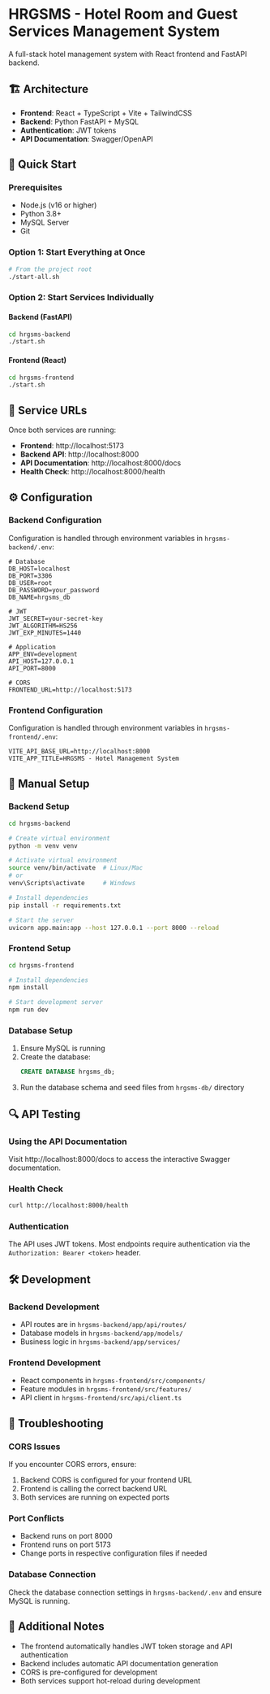 # HRGSMS - Hotel Room and Guest Services Management System

A full-stack hotel management system with React frontend and FastAPI backend.

## 🏗️ Architecture

- **Frontend**: React + TypeScript + Vite + TailwindCSS
- **Backend**: Python FastAPI + MySQL
- **Authentication**: JWT tokens
- **API Documentation**: Swagger/OpenAPI

## 🚀 Quick Start

### Prerequisites
- Node.js (v16 or higher)
- Python 3.8+
- MySQL Server
- Git

### Option 1: Start Everything at Once
```bash
# From the project root
./start-all.sh
```

### Option 2: Start Services Individually

#### Backend (FastAPI)
```bash
cd hrgsms-backend
./start.sh
```

#### Frontend (React)
```bash
cd hrgsms-frontend
./start.sh
```

## 🔗 Service URLs

Once both services are running:

- **Frontend**: http://localhost:5173
- **Backend API**: http://localhost:8000
- **API Documentation**: http://localhost:8000/docs
- **Health Check**: http://localhost:8000/health

## ⚙️ Configuration

### Backend Configuration
Configuration is handled through environment variables in `hrgsms-backend/.env`:

```env
# Database
DB_HOST=localhost
DB_PORT=3306
DB_USER=root
DB_PASSWORD=your_password
DB_NAME=hrgsms_db

# JWT
JWT_SECRET=your-secret-key
JWT_ALGORITHM=HS256
JWT_EXP_MINUTES=1440

# Application
APP_ENV=development
API_HOST=127.0.0.1
API_PORT=8000

# CORS
FRONTEND_URL=http://localhost:5173
```

### Frontend Configuration
Configuration is handled through environment variables in `hrgsms-frontend/.env`:

```env
VITE_API_BASE_URL=http://localhost:8000
VITE_APP_TITLE=HRGSMS - Hotel Management System
```

## 🔧 Manual Setup

### Backend Setup
```bash
cd hrgsms-backend

# Create virtual environment
python -m venv venv

# Activate virtual environment
source venv/bin/activate  # Linux/Mac
# or
venv\Scripts\activate     # Windows

# Install dependencies
pip install -r requirements.txt

# Start the server
uvicorn app.main:app --host 127.0.0.1 --port 8000 --reload
```

### Frontend Setup
```bash
cd hrgsms-frontend

# Install dependencies
npm install

# Start development server
npm run dev
```

### Database Setup
1. Ensure MySQL is running
2. Create the database:
   ```sql
   CREATE DATABASE hrgsms_db;
   ```
3. Run the database schema and seed files from `hrgsms-db/` directory

## 🔍 API Testing

### Using the API Documentation
Visit http://localhost:8000/docs to access the interactive Swagger documentation.

### Health Check
```bash
curl http://localhost:8000/health
```

### Authentication
The API uses JWT tokens. Most endpoints require authentication via the `Authorization: Bearer <token>` header.

## 🛠️ Development

### Backend Development
- API routes are in `hrgsms-backend/app/api/routes/`
- Database models in `hrgsms-backend/app/models/`
- Business logic in `hrgsms-backend/app/services/`

### Frontend Development
- React components in `hrgsms-frontend/src/components/`
- Feature modules in `hrgsms-frontend/src/features/`
- API client in `hrgsms-frontend/src/api/client.ts`

## 🚨 Troubleshooting

### CORS Issues
If you encounter CORS errors, ensure:
1. Backend CORS is configured for your frontend URL
2. Frontend is calling the correct backend URL
3. Both services are running on expected ports

### Port Conflicts
- Backend runs on port 8000
- Frontend runs on port 5173
- Change ports in respective configuration files if needed

### Database Connection
Check the database connection settings in `hrgsms-backend/.env` and ensure MySQL is running.

## 📝 Additional Notes

- The frontend automatically handles JWT token storage and API authentication
- Backend includes automatic API documentation generation
- CORS is pre-configured for development
- Both services support hot-reload during development